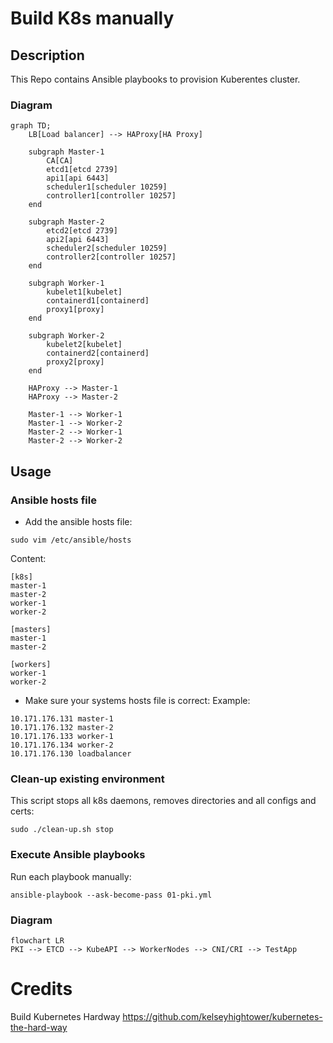 # Build K8s manually
## Description
This Repo contains Ansible playbooks to provision Kuberentes cluster.
### Diagram 
```mermaid
graph TD;
    LB[Load balancer] --> HAProxy[HA Proxy]

    subgraph Master-1
        CA[CA]
        etcd1[etcd 2739]
        api1[api 6443]
        scheduler1[scheduler 10259]
        controller1[controller 10257]
    end

    subgraph Master-2
        etcd2[etcd 2739]
        api2[api 6443]
        scheduler2[scheduler 10259]
        controller2[controller 10257]
    end

    subgraph Worker-1
        kubelet1[kubelet]
        containerd1[containerd]
        proxy1[proxy]
    end

    subgraph Worker-2
        kubelet2[kubelet]
        containerd2[containerd]
        proxy2[proxy]
    end

    HAProxy --> Master-1
    HAProxy --> Master-2

    Master-1 --> Worker-1
    Master-1 --> Worker-2
    Master-2 --> Worker-1
    Master-2 --> Worker-2
```

## Usage
### Ansible hosts file

* Add the ansible hosts file:
```
sudo vim /etc/ansible/hosts
```
Content:
```
[k8s]
master-1
master-2
worker-1
worker-2

[masters]
master-1
master-2

[workers]
worker-1
worker-2
```
* Make sure your systems hosts file is correct:
Example:
```
10.171.176.131 master-1
10.171.176.132 master-2
10.171.176.133 worker-1
10.171.176.134 worker-2
10.171.176.130 loadbalancer
```

### Clean-up existing environment

This script stops all k8s daemons, removes directories and all configs and certs:
```
sudo ./clean-up.sh stop
```

### Execute Ansible playbooks

Run each playbook manually:
```
ansible-playbook --ask-become-pass 01-pki.yml
```
### Diagram
```mermaid
flowchart LR
PKI --> ETCD --> KubeAPI --> WorkerNodes --> CNI/CRI --> TestApp
```

# Credits
Build Kubernetes Hardway
https://github.com/kelseyhightower/kubernetes-the-hard-way

